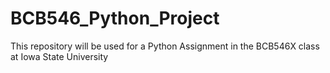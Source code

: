 # BCB546_Python_Project
This repository will be used for a Python Assignment in the BCB546X class at Iowa State University
